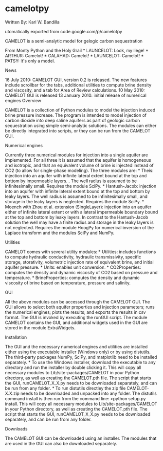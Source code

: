 # camelotpy

Written By: Karl W. Bandilla

utomatically exported from code.google.com/p/camelotpy

CAMELOT is a semi-analytic model for gelogic carbon sequestration

From Monty Python and the Holy Grail * LAUNCELOT: Look, my liege! * ARTHUR: Camelot! * GALAHAD: Camelot! * LAUNCELOT: Camelot! * PATSY: It's only a model.

News

16 July 2010: CAMELOT GUI, version 0.2 is released. The new features include scrollbar for the tabs, additional utilities to compute brine density and viscosity, and a tab for Area of Review calculations.
10 May 2010: CAMELOT GUI is released
13 January 2010: initial release of numerical engines
Overview

CAMELOT is a collection of Python modules to model the injection induced brine pressure increase. The program is intended to model injection of carbon dioxide into deep saline aquifers as part of geologic carbon sequestration using simple semi-analytic solutions. The modules can either be directly integrated into scripts, or they can be run from the CAMELOT GUI.

Numerical engines

Currently three numerical modules for injection into a single aquifer are implemented. For all three it is assumed that the aquifer is homogeneous and isotropic, and that an equivalent volume of brine is injected instead of CO2 (to allow for single-phase modeling). The three modules are: * Theis: injection into an aquifer with infinite lateral extent bound at the top and bottom by impermeable layers. . The well radius is assumed to be infinitesimally small. Requires the module SciPy. * Hantush-Jacob: injection into an aquifer with infinite lateral extent bound at the top and bottom by leaky layers. The well radius is assumed to be infinitesimally small, and storage in the leaky layers is neglected. Requires the module SciPy. * Moench with Zhou et al. extension (SingleLayer): injection into an aquifer either of infinite lateral extent or with a lateral impermeable boundary bound at the top and bottom by leaky layers. In contrast to the Hantush-Jacob solution the well may have a finite radius and storage in the leaky layers is not neglected. Requires the module HoogPy for numerical inversion of the Laplace transform and the modules SciPy and NumPy.

Utilities

CAMELOT comes with several utility modules: * Utilities: includes functions to compute hydraulic conductivity, hydraulic transmissivity, specific storage, storativity, volumetric injection rate of equivalent brine, and initial aquifer pressure. * Units: enables unit conversion. * CO2Properties: computes the density and dynamic viscosity of CO2 based on pressure and temperature. * BrineProperties: computes the density and dynamic viscosity of brine based on temperature, pressure and salinity.

GUI

All the above modules can be accessed through the CAMELOT GUI. The GUI allows to select both aquifer properties and injection parameters; runs the numerical engines; plots the results; and exports the results in csv format. The GUI is invoked by executing the runGUI script. The module CAMELOT contains the GUI, and additional widgets used in the GUI are stored in the module ExtraWidgets.

Installation

The GUI and the necessary numerical engines and utilities are installed either using the executable installer (Windows only) or by using distutils. The third-party packages NumPy, SciPy, and matplotlib need to be installed separately. * To use the Windows installer, download the executable to any directory and run the installer by double clicking it. This will copy all necessary modules to Lib/site-packages/CAMELOT in your Python directory, as well as creating the CAMELOT.pth file. The script that starts the GUI, runCAMELOT_X_X.py needs to be downloaded separately, and can be run from any folder. * To run distutils directley the zip file CAMELOT-X.X.zip needs to be downloaded and unpacked into any folder. The distutils command install is then run from the command line: >python setup.py install. This will copy all necessary modules to Lib/site-packages/CAMELOT in your Python directory, as well as creating the CAMELOT.pth file. The script that starts the GUI, runCAMELOT_X_X.py needs to be downloaded separately, and can be run from any folder.

Downloads

The CAMELOT GUI can be downloaded using an installer. The modules that are used in the GUI can also be downloaded separately.
